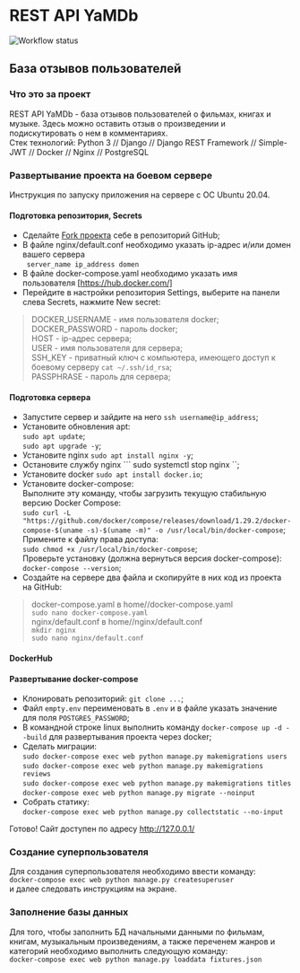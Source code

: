# REST API YaMDb  

![Workflow status](https://github.com/nicefme/yamdb_final/actions/workflows/yamdb_workflow.yml/badge.svg)  

## База отзывов пользователей


### Что это за проект

REST API YaMDb - база отзывов пользователей о фильмах, книгах и музыке. Здесь можно оставить отзыв о произведении и подискутировать о нем в комментариях.  
Стек технологий: Python 3 // Django // Django REST Framework // Simple-JWT // Docker // Nginx // PostgreSQL


### Развертывание проекта на боевом сервере

Инструкция по запуску приложения на сервере с ОС Ubuntu 20.04.


#### Подготовка репозитория, Secrets

- Сделайте [Fork проекта](https://github.com/nicefme/yamdb_final) себе в репозиторий GitHub;
- В файле nginx/default.conf необходимо указать ip-адрес и/или домен вашего сервера  
``` server_name ip_address domen```  
- В файле docker-compose.yaml необходимо указать имя пользователя [https://hub.docker.com/]
- Перейдите в настройки репозитория Settings, выберите на панели слева Secrets, нажмите New secret:  

> DOCKER_USERNAME - имя пользователя docker;  
> DOCKER_PASSWORD - пароль docker;  
> HOST - ip-адрес сервера;  
> USER - имя пользователя для сервера;  
> SSH_KEY - приватный ключ с компьютера, имеющего доступ к боевому серверу ``` cat ~/.ssh/id_rsa ```;  
> PASSPHRASE - пароль для сервера;
> 

#### Подготовка сервера

- Запустите сервер и зайдите на него ``` ssh username@ip_address ```;
- Установите обновления apt:  
``` sudo apt update ```;  
``` sudo apt upgrade -y ```;  
- Установите nginx ``` sudo apt install nginx -y ```;
- Остановите службу nginx ``` sudo systemctl stop nginx ``;
- Установите docker ``` sudo apt install docker.io ```;
- Установите docker-compose:  
Выполните эту команду, чтобы загрузить текущую стабильную версию Docker Compose:  
``` sudo curl -L "https://github.com/docker/compose/releases/download/1.29.2/docker-compose-$(uname -s)-$(uname -m)" -o /usr/local/bin/docker-compose ```;  
Примените к файлу права доступа:  
``` sudo chmod +x /usr/local/bin/docker-compose	```;  
Проверьте установку (должна вернуться версия docker-compose):  
``` docker-compose --version ```;
- Создайте на сервере два файла и скопируйте в них код из проекта на GitHub:  
> docker-compose.yaml в home/<username>/docker-compose.yaml  
``` sudo nano docker-compose.yaml ```  
> nginx/default.conf в home/<username>/nginx/default.conf  
``` mkdir nginx ```  
``` sudo nano nginx/default.conf ```  





#### DockerHub

#### Развертывание docker-compose


- Клонировать репозиторий: ``` git clone ... ```;
- Файл ``` empty.env ``` переименовать в ``` .env ``` и в файле указать значение для поля ``` POSTGRES_PASSWORD ```;
- В командной строке linux выполнить команду ``` docker-compose up -d --build ``` для развертывания проекта через docker;
- Сделать миграции:  
``` sudo docker-compose exec web python manage.py makemigrations users ```  
``` sudo docker-compose exec web python manage.py makemigrations reviews ```  
``` sudo docker-compose exec web python manage.py makemigrations titles ```  
``` docker-compose exec web python manage.py migrate --noinput ```
- Собрать статику:  
``` docker-compose exec web python manage.py collectstatic --no-input ```

Готово! Сайт доступен по адресу http://127.0.0.1/


### Создание суперпользователя

Для создания суперпользователя необходимо ввести команду:  
``` docker-compose exec web python manage.py createsuperuser ```  
и далее следовать инструкциям на экране.


### Заполнение базы данных

Для того, чтобы заполнить БД начальными данными по фильмам, книгам, музыкальным произведениям, а также переченем жанров и категорий необходимо выполнить следующую команду:  
``` docker-compose exec web python manage.py loaddata fixtures.json ```